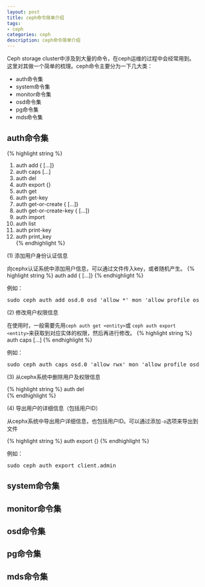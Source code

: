 ```yaml
---
layout: post
title: ceph命令简单介绍
tags:
- ceph
categories: ceph
description: ceph命令简单介绍
---
```


Ceph storage cluster中涉及到大量的命令，在ceph运维的过程中会经常用到。这里对其做一个简单的梳理。ceph命令主要分为一下几大类：

<!-- more -->

* auth命令集
* system命令集
* monitor命令集
* osd命令集
* pg命令集
* mds命令集



## auth命令集
{% highlight string %}
1.  auth add <entity> {<caps> [<caps>...]}   
2.  auth caps <entity> <caps> [<caps>...]    
3.  auth del <entity>                       
4.  auth export {<entity>}                  
5.  auth get <entity>                       
6.  auth get-key <entity>                    
7.  auth get-or-create <entity> {<caps> [<caps>...]}                                                                 
8.  auth get-or-create-key <entity> {<caps> [<caps>...]}                             
9.  auth import                              
10. auth list                                
11. auth print-key <entity>                  
12. auth print_key <entity>                  
{% endhighlight %}

(1) 添加用户身份认证信息

向cephx认证系统中添加用户信息，可以通过文件传入key，或者随机产生。
{% highlight string %}
auth add <entity> {<caps> [<caps>...]}
{% endhighlight %}

例如：
<pre>
sudo ceph auth add osd.0 osd 'allow *' mon 'allow profile osd' -i /var/lib/ceph/osd/ceph-0/keyring
</pre>

(2) 修改用户权限信息

在使用时，一般需要先用```ceph auth get <entity>```或 ```ceph auth export <entity>```来获取到对应实体的权限，然后再进行修改。 
{% highlight string %}
auth caps <entity> <caps> [<caps>...]
{% endhighlight %}

例如：
<pre>
sudo ceph auth caps osd.0 'allow rwx' mon 'allow profile osd'
</pre>

(3) 从cephx系统中删除用户及权限信息

{% highlight string %}
auth del <entity>     
{% endhighlight %}

(4) 导出用户的详细信息（包括用户ID）

从cephx系统中导出用户详细信息，也包括用户ID。可以通过添加```-o```选项来导出到文件

{% highlight string %}
auth export {<entity>} 
{% endhighlight %}

例如：
<pre>
sudo ceph auth export client.admin
</pre>





## system命令集


## monitor命令集


## osd命令集



## pg命令集



## mds命令集


